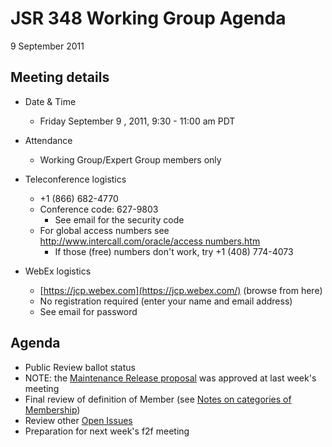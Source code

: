 # JSR 348 Working Group Agenda  
9 September 2011

## Meeting details

*   Date & Time
    *   Friday September 9 , 2011, 9:30 - 11:00 am PDT
*   Attendance
    *   Working Group/Expert Group members only  

*   Teleconference logistics
    *   +1 (866) 682-4770
    *   Conference code: 627-9803
        *   See email for the security code
    *   For global access numbers see [http://www.intercall.com/oracle/access numbers.htm](http://www.intercall.com/oracle/access_numbers.htm)
        *   If those (free) numbers don't work, try +1 (408) 774-4073
*   WebEx logistics
    *   [https://jcp.webex.com](https://jcp.webex.com/) (browse from here)
    *   No registration required (enter your name and email address)
    *   See email for password

## **Agenda**

*   Public Review ballot status
*   NOTE: the [Maintenance Release proposal](./files/Working%20documents/Maintenance-SEP-07-2011.md) was approved at last week's meeting
*   Final review of definition of Member (see [Notes on categories of Membership](./files/Working%20documents/Membership-SEP-07-2011.md))
*   Review other [Open Issues](./files/Meeting%20Materials/OpenIssues-2011-09-09.md)
*   Preparation for next week's f2f meeting